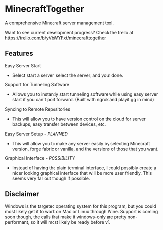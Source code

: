 # MinecraftTogether

A comprehensive Minecraft server management tool.

Want to see current development progress? Check the trello at https://trello.com/b/yVbWYFxt/minecrafttogether

## Features
Easy Server Start
- Select start a server, select the server, and your done.

Support for Tunneling Software
- Allows you to instantly start tunneling software while using easy server start if you can't port forward. (Built with ngrok and playit.gg in mind)

Syncing to Remote Repositories
- This will allow you to have version control on the cloud for server backups, easy transfer between devices, etc.

Easy Server Setup - *PLANNED*
- This will allow you to make any server easily by selecting Minecraft version, forge fabric or vanilla, and the versions of those that you want.

Graphical Interface - *POSSIBILITY*
- Instead of having the plain terminal interface, I could possibly create a nicer looking graphical interface that will be more user friendly. This seems very far out though if possible.

## Disclaimer
Windows is the targeted operating system for this program, but you could most likely get it to work on Mac or Linux through Wine. Support is coming soon though, the calls that make it windows-only are pretty non-performant, so it will most likely be ready before v1.